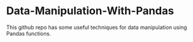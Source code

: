 # Data-Manipulation-With-Pandas
This github repo has some useful techniques for data manipulation using Pandas functions.
